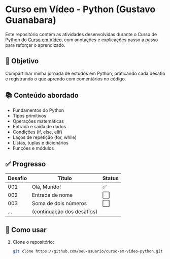 # Curso em Vídeo - Python (Gustavo Guanabara)

Este repositório contém as atividades desenvolvidas durante o Curso de Python do [Curso em Vídeo](https://www.cursoemvideo.com/curso/python-3-mundo-1/), com anotações e explicações passo a passo para reforçar o aprendizado.

## 🎯 Objetivo

Compartilhar minha jornada de estudos em Python, praticando cada desafio e registrando o que aprendo com comentários no código.

## 📚 Conteúdo abordado

- Fundamentos do Python
- Tipos primitivos
- Operações matemáticas
- Entrada e saída de dados
- Condições (if, else, elif)
- Laços de repetição (for, while)
- Listas, tuplas e dicionários
- Funções e módulos

## ✅ Progresso

| Desafio | Título                   | Status |
|---------|--------------------------|--------|
| 001     | Olá, Mundo!              | ✅      |
| 002     | Entrada de nome          | ⬜       |
| 003     | Soma de dois números     | ⬜       |
| ...     |(continuação dos desafios) |        |

## 🚀 Como usar

1. Clone o repositório:
   ```bash
   git clone https://github.com/seu-usuario/curso-em-video-python.git
